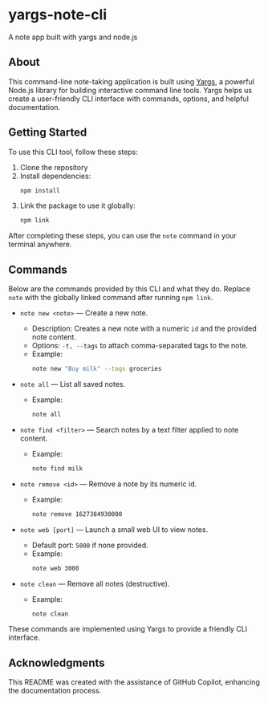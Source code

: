 # yargs-note-cli
A note app built with yargs and node.js

## About
This command-line note-taking application is built using [Yargs](https://yargs.js.org/), a powerful Node.js library for building interactive command line tools. Yargs helps us create a user-friendly CLI interface with commands, options, and helpful documentation.

## Getting Started

To use this CLI tool, follow these steps:

1. Clone the repository
2. Install dependencies:
   ```bash
   npm install
   ```
3. Link the package to use it globally:
    ```bash
    npm link
    ```

After completing these steps, you can use the `note` command in your terminal anywhere.

## Commands

Below are the commands provided by this CLI and what they do. Replace `note` with the globally linked command after running `npm link`.

- `note new <note>` — Create a new note.
   - Description: Creates a new note with a numeric `id` and the provided note content.
   - Options: `-t, --tags` to attach comma-separated tags to the note.
   - Example:
      ```bash
      note new "Buy milk" --tags groceries
      ```

- `note all` — List all saved notes.
   - Example:
      ```bash
      note all
      ```

- `note find <filter>` — Search notes by a text filter applied to note content.
   - Example:
      ```bash
      note find milk
      ```

- `note remove <id>` — Remove a note by its numeric id.
   - Example:
      ```bash
      note remove 1627384930000
      ```

- `note web [port]` — Launch a small web UI to view notes.
   - Default port: `5000` if none provided.
   - Example:
      ```bash
      note web 3000
      ```

- `note clean` — Remove all notes (destructive).
   - Example:
      ```bash
      note clean
      ```

These commands are implemented using Yargs to provide a friendly CLI interface.

## Acknowledgments
This README was created with the assistance of GitHub Copilot, enhancing the documentation process.
